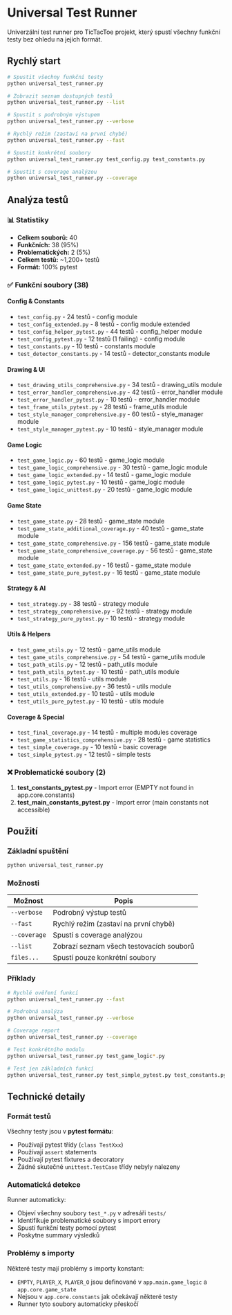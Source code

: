 # Universal Test Runner

Univerzální test runner pro TicTacToe projekt, který spustí všechny funkční testy bez ohledu na jejich formát.

## Rychlý start

```bash
# Spustit všechny funkční testy
python universal_test_runner.py

# Zobrazit seznam dostupných testů
python universal_test_runner.py --list

# Spustit s podrobným výstupem
python universal_test_runner.py --verbose

# Rychlý režim (zastaví na první chybě)
python universal_test_runner.py --fast

# Spustit konkrétní soubory
python universal_test_runner.py test_config.py test_constants.py

# Spustit s coverage analýzou
python universal_test_runner.py --coverage
```

## Analýza testů

### 📊 Statistiky
- **Celkem souborů:** 40
- **Funkčních:** 38 (95%)
- **Problematických:** 2 (5%)
- **Celkem testů:** ~1,200+ testů
- **Formát:** 100% pytest

### ✅ Funkční soubory (38)

#### Config & Constants
- `test_config.py` - 24 testů - config module
- `test_config_extended.py` - 8 testů - config module extended
- `test_config_helper_pytest.py` - 44 testů - config_helper module
- `test_config_pytest.py` - 12 testů (1 failing) - config module
- `test_constants.py` - 10 testů - constants module
- `test_detector_constants.py` - 14 testů - detector_constants module

#### Drawing & UI
- `test_drawing_utils_comprehensive.py` - 34 testů - drawing_utils module
- `test_error_handler_comprehensive.py` - 42 testů - error_handler module
- `test_error_handler_pytest.py` - 10 testů - error_handler module
- `test_frame_utils_pytest.py` - 28 testů - frame_utils module
- `test_style_manager_comprehensive.py` - 60 testů - style_manager module
- `test_style_manager_pytest.py` - 10 testů - style_manager module

#### Game Logic
- `test_game_logic.py` - 60 testů - game_logic module
- `test_game_logic_comprehensive.py` - 30 testů - game_logic module
- `test_game_logic_extended.py` - 14 testů - game_logic module
- `test_game_logic_pytest.py` - 10 testů - game_logic module
- `test_game_logic_unittest.py` - 20 testů - game_logic module

#### Game State
- `test_game_state.py` - 28 testů - game_state module
- `test_game_state_additional_coverage.py` - 40 testů - game_state module
- `test_game_state_comprehensive.py` - 156 testů - game_state module
- `test_game_state_comprehensive_coverage.py` - 56 testů - game_state module
- `test_game_state_extended.py` - 16 testů - game_state module
- `test_game_state_pure_pytest.py` - 16 testů - game_state module

#### Strategy & AI
- `test_strategy.py` - 38 testů - strategy module
- `test_strategy_comprehensive.py` - 92 testů - strategy module
- `test_strategy_pure_pytest.py` - 10 testů - strategy module

#### Utils & Helpers
- `test_game_utils.py` - 12 testů - game_utils module
- `test_game_utils_comprehensive.py` - 54 testů - game_utils module
- `test_path_utils.py` - 12 testů - path_utils module
- `test_path_utils_pytest.py` - 10 testů - path_utils module
- `test_utils.py` - 16 testů - utils module
- `test_utils_comprehensive.py` - 36 testů - utils module
- `test_utils_extended.py` - 10 testů - utils module
- `test_utils_pure_pytest.py` - 10 testů - utils module

#### Coverage & Special
- `test_final_coverage.py` - 14 testů - multiple modules coverage
- `test_game_statistics_comprehensive.py` - 28 testů - game statistics
- `test_simple_coverage.py` - 10 testů - basic coverage
- `test_simple_pytest.py` - 12 testů - simple tests

### ❌ Problematické soubory (2)

1. **test_constants_pytest.py** - Import error (EMPTY not found in app.core.constants)
2. **test_main_constants_pytest.py** - Import error (main constants not accessible)

## Použití

### Základní spuštění
```bash
python universal_test_runner.py
```

### Možnosti

| Možnost | Popis |
|---------|-------|
| `--verbose` | Podrobný výstup testů |
| `--fast` | Rychlý režim (zastaví na první chybě) |
| `--coverage` | Spustí s coverage analýzou |
| `--list` | Zobrazí seznam všech testovacích souborů |
| `files...` | Spustí pouze konkrétní soubory |

### Příklady

```bash
# Rychlé ověření funkcí
python universal_test_runner.py --fast

# Podrobná analýza
python universal_test_runner.py --verbose

# Coverage report
python universal_test_runner.py --coverage

# Test konkrétního modulu
python universal_test_runner.py test_game_logic*.py

# Test jen základních funkcí
python universal_test_runner.py test_simple_pytest.py test_constants.py
```

## Technické detaily

### Formát testů
Všechny testy jsou v **pytest formátu**:
- Používají pytest třídy (`class TestXxx`)
- Používají `assert` statements
- Používají pytest fixtures a decoratory
- Žádné skutečné `unittest.TestCase` třídy nebyly nalezeny

### Automatická detekce
Runner automaticky:
- Objeví všechny soubory `test_*.py` v adresáři `tests/`
- Identifikuje problematické soubory s import errory
- Spustí funkční testy pomocí pytest
- Poskytne summary výsledků

### Problémy s importy
Některé testy mají problémy s importy konstant:
- `EMPTY`, `PLAYER_X`, `PLAYER_O` jsou definované v `app.main.game_logic` a `app.core.game_state`
- Nejsou v `app.core.constants` jak očekávají některé testy
- Runner tyto soubory automaticky přeskočí